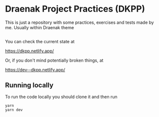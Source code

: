 # Draenak Project Practices (DKPP)

This is just a repository with some practices, exercises and tests made by me. Usually within Draenak theme

##
You can check the current state at

https://dkpp.netlify.app/

Or, if you don't mind potentially broken things, at

https://dev--dkpp.netlify.app/

## Running locally

To run the code locally you should clone it and then run
```
yarn
yarn dev
```
